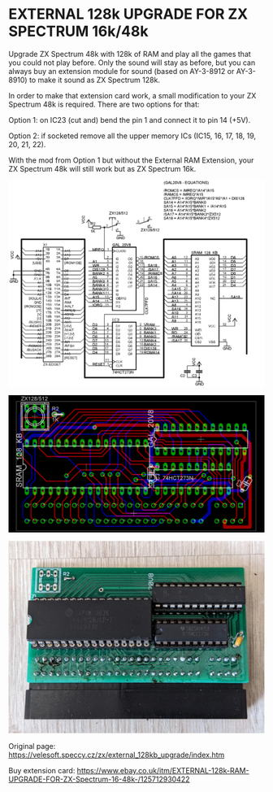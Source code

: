 # EXTERNAL 128k UPGRADE FOR ZX SPECTRUM 16k/48k
Upgrade ZX Spectrum 48k with 128k of RAM and play all the games that you could not play before. Only the sound will stay as before, but you can always buy an extension module for sound (based on AY-3-8912 or AY-3-8910) to make it sound as ZX Spectrum 128k.

In order to make that extension card work, a small modification to your ZX Spectrum 48k is required. There are two options for that:

Option 1: on IC23 (cut and) bend the pin 1 and connect it to pin 14 (+5V). 

Option 2: if socketed remove all the upper memory ICs (IC15, 16, 17, 18, 19, 20, 21, 22).

With the mod from Option 1 but without the External RAM Extension, your ZX Spectrum 48k will still work but as ZX Spectrum 16k. 

![image](/Images/sch.png)

![image](/Images/brd.png)

![image](/Images/s-l1600.jpg)


Original page: https://velesoft.speccy.cz/zx/external_128kb_upgrade/index.htm

Buy extension card: https://www.ebay.co.uk/itm/EXTERNAL-128k-RAM-UPGRADE-FOR-ZX-Spectrum-16-48k-/125712930422
